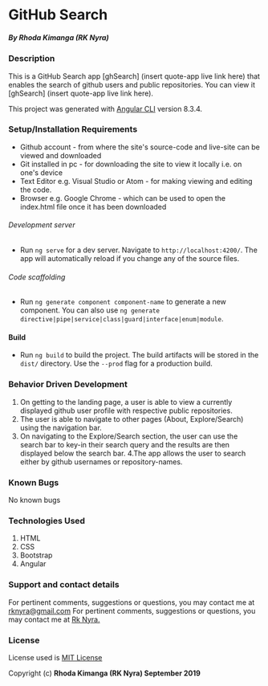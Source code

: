 # GitHub Search

##### By **Rhoda Kimanga (RK Nyra)**

### Description
This is a GitHub Search app [ghSearch] (insert quote-app live link here) that enables the search of github users and public repositories. You can view it [ghSearch] (insert quote-app live link here).

This project was generated with [Angular CLI](https://github.com/angular/angular-cli) version 8.3.4.


### Setup/Installation Requirements
* Github account - from where the site's source-code and live-site can be viewed and downloaded
* Git installed in pc - for downloading the site to view it locally i.e. on one's device
* Text Editor e.g. Visual Studio or Atom - for making viewing and editing the code.
* Browser e.g. Google Chrome - which can be used to open the index.html file once it has been downloaded

###### Development server
* Run `ng serve` for a dev server. Navigate to `http://localhost:4200/`. The app will automatically reload if you change any of the source files.

###### Code scaffolding
* Run `ng generate component component-name` to generate a new component. You can also use `ng generate directive|pipe|service|class|guard|interface|enum|module`.

#### Build
* Run `ng build` to build the project. The build artifacts will be stored in the `dist/` directory. Use the `--prod` flag for a production build.


### Behavior Driven Development
1. On getting to the landing page, a user is able to view a currently displayed github user profile with respective public repositories.
2. The user is able to navigate to other pages (About, Explore/Search) using the navigation bar.
3. On navigating to the Explore/Search section, the user can use the search bar to key-in their search query and the results are then displayed below the search bar. 
4.The app allows the user to search either by github usernames or repository-names. 

### Known Bugs
No known bugs

### Technologies Used
1. HTML
2. CSS
3. Bootstrap
4. Angular 

### Support and contact details
For pertinent comments, suggestions or questions, you may contact me at <a href="https://www.gmail.com/">rknyra@gmail.com</a>
For pertinent comments, suggestions or questions, you may contact me at [Rk Nyra.](https://www.gmail.com/)

### License
License used is <a href="https://choosealicense.com/licenses/mit/">MIT License</a> <br>

Copyright (c) **Rhoda Kimanga (RK Nyra) September 2019**


